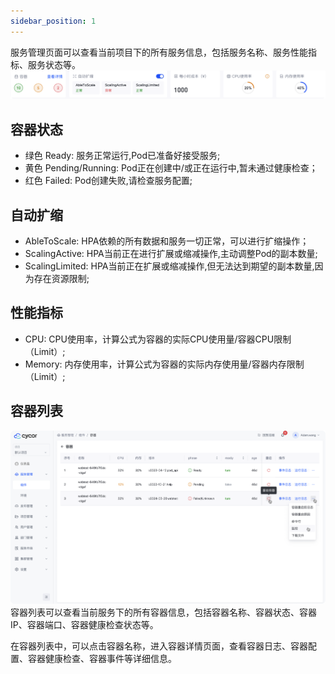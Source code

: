 ```yaml
---
sidebar_position: 1
---
```

服务管理页面可以查看当前项目下的所有服务信息，包括服务名称、服务性能指标、服务状态等。
![alt text](image-13.png)
## 容器状态
* 绿色 Ready: 服务正常运行,Pod已准备好接受服务;
* 黄色 Pending/Running: Pod正在创建中/或正在运行中,暂未通过健康检查；
* 红色 Failed: Pod创建失败,请检查服务配置;


## 自动扩缩
* AbleToScale:  HPA依赖的所有数据和服务一切正常，可以进行扩缩操作；
* ScalingActive: HPA当前正在进行扩展或缩减操作,主动调整Pod的副本数量;
* ScalingLimited: HPA当前正在扩展或缩减操作,但无法达到期望的副本数量,因为存在资源限制;

## 性能指标
* CPU: CPU使用率，计算公式为容器的实际CPU使用量/容器CPU限制（Limit）;
* Memory: 内存使用率，计算公式为容器的实际内存使用量/容器内存限制（Limit）;


##  容器列表
![alt text](image-3.png)
容器列表可以查看当前服务下的所有容器信息，包括容器名称、容器状态、容器IP、容器端口、容器健康检查状态等。

在容器列表中，可以点击容器名称，进入容器详情页面，查看容器日志、容器配置、容器健康检查、容器事件等详细信息。